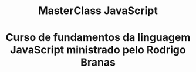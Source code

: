 <h1 align='center'>MasterClass JavaScript<h1>

<p align= "Center"> Curso de fundamentos da linguagem JavaScript ministrado pelo Rodrigo Branas  <p>
